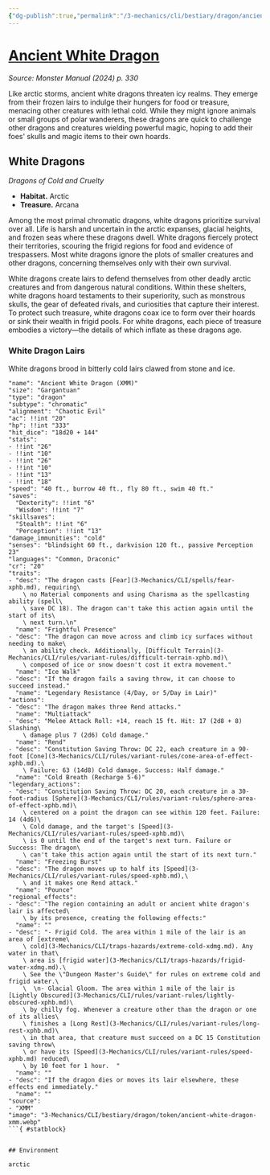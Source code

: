 ```yaml
---
{"dg-publish":true,"permalink":"/3-mechanics/cli/bestiary/dragon/ancient-white-dragon-xmm/","tags":["ttrpg-cli/compendium/src/5e/xmm","ttrpg-cli/monster/cr/20","ttrpg-cli/monster/environment/arctic","ttrpg-cli/monster/size/gargantuan","ttrpg-cli/monster/type/dragon/chromatic"],"noteIcon":""}
---
```


# [Ancient White Dragon](3-Mechanics\CLI\bestiary\dragon/ancient-white-dragon-xmm.md)
*Source: Monster Manual (2024) p. 330*  

Like arctic storms, ancient white dragons threaten icy realms. They emerge from their frozen lairs to indulge their hungers for food or treasure, menacing other creatures with lethal cold. While they might ignore animals or small groups of polar wanderers, these dragons are quick to challenge other dragons and creatures wielding powerful magic, hoping to add their foes' skulls and magic items to their own hoards.

## White Dragons

*Dragons of Cold and Cruelty*

- **Habitat.** Arctic  
- **Treasure.** Arcana  

Among the most primal chromatic dragons, white dragons prioritize survival over all. Life is harsh and uncertain in the arctic expanses, glacial heights, and frozen seas where these dragons dwell. White dragons fiercely protect their territories, scouring the frigid regions for food and evidence of trespassers. Most white dragons ignore the plots of smaller creatures and other dragons, concerning themselves only with their own survival.

White dragons create lairs to defend themselves from other deadly arctic creatures and from dangerous natural conditions. Within these shelters, white dragons hoard testaments to their superiority, such as monstrous skulls, the gear of defeated rivals, and curiosities that capture their interest. To protect such treasure, white dragons coax ice to form over their hoards or sink their wealth in frigid pools. For white dragons, each piece of treasure embodies a victory—the details of which inflate as these dragons age.

### White Dragon Lairs

White dragons brood in bitterly cold lairs clawed from stone and ice.

```statblock
"name": "Ancient White Dragon (XMM)"
"size": "Gargantuan"
"type": "dragon"
"subtype": "chromatic"
"alignment": "Chaotic Evil"
"ac": !!int "20"
"hp": !!int "333"
"hit_dice": "18d20 + 144"
"stats":
- !!int "26"
- !!int "10"
- !!int "26"
- !!int "10"
- !!int "13"
- !!int "18"
"speed": "40 ft., burrow 40 ft., fly 80 ft., swim 40 ft."
"saves":
  "Dexterity": !!int "6"
  "Wisdom": !!int "7"
"skillsaves":
  "Stealth": !!int "6"
  "Perception": !!int "13"
"damage_immunities": "cold"
"senses": "blindsight 60 ft., darkvision 120 ft., passive Perception 23"
"languages": "Common, Draconic"
"cr": "20"
"traits":
- "desc": "The dragon casts [Fear](3-Mechanics/CLI/spells/fear-xphb.md), requiring\
    \ no Material components and using Charisma as the spellcasting ability (spell\
    \ save DC 18). The dragon can't take this action again until the start of its\
    \ next turn.\n"
  "name": "Frightful Presence"
- "desc": "The dragon can move across and climb icy surfaces without needing to make\
    \ an ability check. Additionally, [Difficult Terrain](3-Mechanics/CLI/rules/variant-rules/difficult-terrain-xphb.md)\
    \ composed of ice or snow doesn't cost it extra movement."
  "name": "Ice Walk"
- "desc": "If the dragon fails a saving throw, it can choose to succeed instead."
  "name": "Legendary Resistance (4/Day, or 5/Day in Lair)"
"actions":
- "desc": "The dragon makes three Rend attacks."
  "name": "Multiattack"
- "desc": "Melee Attack Roll: +14, reach 15 ft. Hit: 17 (2d8 + 8) Slashing\
    \ damage plus 7 (2d6) Cold damage."
  "name": "Rend"
- "desc": "Constitution Saving Throw: DC 22, each creature in a 90-foot [Cone](3-Mechanics/CLI/rules/variant-rules/cone-area-of-effect-xphb.md).\
    \ Failure: 63 (14d8) Cold damage. Success: Half damage."
  "name": "Cold Breath (Recharge 5-6)"
"legendary_actions":
- "desc": "Constitution Saving Throw: DC 20, each creature in a 30-foot-radius [Sphere](3-Mechanics/CLI/rules/variant-rules/sphere-area-of-effect-xphb.md)\
    \ centered on a point the dragon can see within 120 feet. Failure: 14 (4d6)\
    \ Cold damage, and the target's [Speed](3-Mechanics/CLI/rules/variant-rules/speed-xphb.md)\
    \ is 0 until the end of the target's next turn. Failure or Success: The dragon\
    \ can't take this action again until the start of its next turn."
  "name": "Freezing Burst"
- "desc": "The dragon moves up to half its [Speed](3-Mechanics/CLI/rules/variant-rules/speed-xphb.md),\
    \ and it makes one Rend attack."
  "name": "Pounce"
"regional_effects":
- "desc": "The region containing an adult or ancient white dragon's lair is affected\
    \ by its presence, creating the following effects:"
  "name": ""
- "desc": "- Frigid Cold. The area within 1 mile of the lair is an area of [extreme\
    \ cold](3-Mechanics/CLI/traps-hazards/extreme-cold-xdmg.md). Any water in that\
    \ area is [frigid water](3-Mechanics/CLI/traps-hazards/frigid-water-xdmg.md).\
    \ See the \"Dungeon Master's Guide\" for rules on extreme cold and frigid water.\
    \  \n- Glacial Gloom. The area within 1 mile of the lair is [Lightly Obscured](3-Mechanics/CLI/rules/variant-rules/lightly-obscured-xphb.md)\
    \ by chilly fog. Whenever a creature other than the dragon or one of its allies\
    \ finishes a [Long Rest](3-Mechanics/CLI/rules/variant-rules/long-rest-xphb.md)\
    \ in that area, that creature must succeed on a DC 15 Constitution saving throw\
    \ or have its [Speed](3-Mechanics/CLI/rules/variant-rules/speed-xphb.md) reduced\
    \ by 10 feet for 1 hour.  "
  "name": ""
- "desc": "If the dragon dies or moves its lair elsewhere, these effects end immediately."
  "name": ""
"source":
- "XMM"
"image": "3-Mechanics/CLI/bestiary/dragon/token/ancient-white-dragon-xmm.webp"
```{ #statblock}


## Environment

arctic